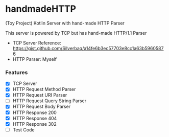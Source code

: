 # handmadeHTTP
(Toy Project) Kotlin Server with hand-made HTTP Parser

This server is powered by TCP but has hand-made HTTP/1.1 Parser 
- TCP Server Reference: https://gist.github.com/Silverbaq/a14fe6b3ec57703e8cc1a63b59605876
- HTTP Parser: Myself

### Features
- [x] TCP Server
- [x] HTTP Request Method Parser
- [x] HTTP Request URI Parser
- [ ] HTTP Request Query String Parser
- [x] HTTP Request Body Parser
- [x] HTTP Response 200
- [x] HTTP Response 404
- [x] HTTP Response 302
- [ ] Test Code